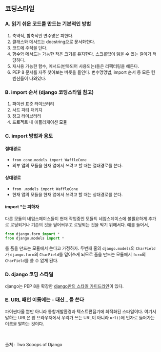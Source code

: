 ## 코딩스타일
### A. 읽기 쉬운 코드를 만드는 기본적인 방법
1. 축약적, 함축적인 변수명은 피한다.
2. 클래스와 메서드는 docstring으로 문서화한다. 
3. 코드에 주석을 단다.
4. 함수와 메서드는 가능한 작은 크기를 유지한다. 스크롤없이 읽을 수 있는 길이가 적당하다.
5. 재사용 가능한 함수, 메서드(반복되어 사용되는)들은 리팩터링을 해둔다.
6. PEP 8 문서를 자주 찾아보는 버릇을 들인다. 변수명명법, import 순서 등 모든 컨벤션들이 나와있다.

### B. import 순서 (django 코딩스타일 참고)
1. 파이썬 표준 라이브러리 
2. 서드 파티 패키지
3. 장고 라이브러리
4. 프로젝트 내 애플리케이션 모듈

### C. import 방법과 용도 
#### 절대경로 
* `from cone.models import WaffleCone` 
*  외부 앱의 모듈을 현재 앱에서 쓰려고 할 때는 절대경로를 쓴다.

#### 상대경로 
* `from .models import WaffleCone` 
* 현재 앱의 모듈을 현재 앱에서 쓰려고 할 때는 상대경로를 쓴다.

#### import *는 피하자

다른 모듈의 네임스페이스들이 현재 작업중인 모듈의 네임스페이스에 불필요하게 추가로 로딩되거나 기존의 것을 덮어씌우고 로딩되는 것을 막기 위해서다. 예를 들어서,

```python
from django.form import *
from django.models import *
```
를 폼을 만드는 모듈에서 쓴다고 가정하자. 두번째 줄의  `django.models`의 `CharField`가 `django.form`의 `CharField`를 덮어쓰게 되므로 폼을 만드는 모듈에서 `form`의 `CharField`를 쓸 수 없게 된다.

### D. django 코딩 스타일
django는 PEP 8을 확장한 [django만의 스타일 가이드라인](https://docs.djangoproject.com/en/2.1/internals/contributing/writing-code/coding-style/)이 있다.

### E. URL 패턴 이름에는 - 대신 _ 를 쓴다
파이썬다울 뿐만 아니라 통합개발환경과 텍스트편집기에 최적화된 스타일이다. 여기서 말하는 URL은 웹 브라우저에서 우리가 쓰는 URL이 아니라 `url()`에 인자로 들어가는 이름을 말하는 것이다.

<br><br>
출처 : Two Scoops of Django

  
